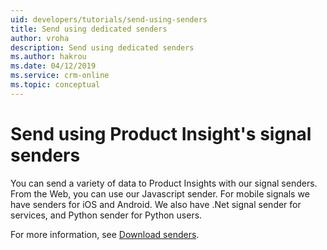 ```yaml
---
uid: developers/tutorials/send-using-senders
title: Send using dedicated senders
author: vroha
description: Send using dedicated senders
ms.author: hakrou
ms.date: 04/12/2019
ms.service: crm-online
ms.topic: conceptual
---
```

# Send using Product Insight's signal senders

You can send a variety of data to Product Insights with our signal senders. From the Web, you can use our Javascript sender. For mobile signals we have senders for iOS and Android. We also have .Net signal sender for services, and Python sender for Python users.  

For more information, see [Download senders](../downloads/index.md).
